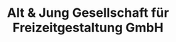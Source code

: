 ---
title: "Alt & Jung Gesellschaft für Freizeitgestaltung GmbH"
url: /duesseldorf/alt-und-jung-gesellschaft-fuer-freizeitgestaltung-gmbh/
shop: Reisebüro
---
